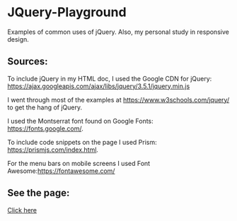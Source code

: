 # JQuery-Playground
Examples of common uses of jQuery. Also, my personal study in responsive design.

## Sources:

To include jQuery in my HTML doc, I used the Google CDN for jQuery: https://ajax.googleapis.com/ajax/libs/jquery/3.5.1/jquery.min.js

I went through most of the examples at https://www.w3schools.com/jquery/ to get the hang of jQuery.

I used the Montserrat font found on Google Fonts: https://fonts.google.com/.

To include code snippets on the page I used Prism: https://prismjs.com/index.html.

For the menu bars on mobile screens I used Font Awesome:https://fontawesome.com/


## See the page:

[Click here](https://lindsayjohnston.github.io/JQuery-Playground/)

